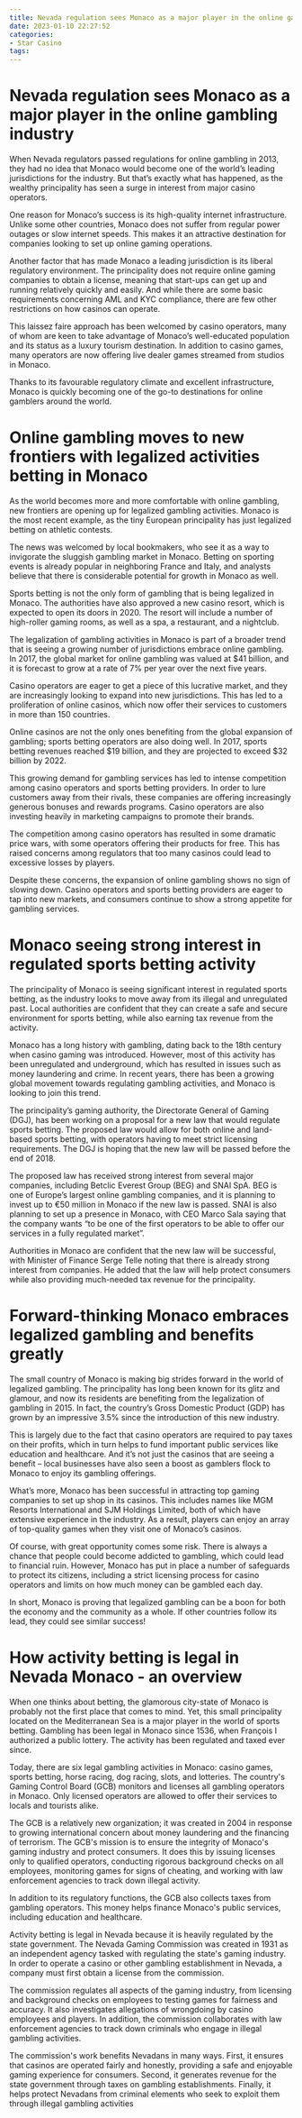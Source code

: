 ```yaml
---
title: Nevada regulation sees Monaco as a major player in the online gambling industry 
date: 2023-01-10 22:27:52
categories:
- Star Casino
tags:
---
```



#  Nevada regulation sees Monaco as a major player in the online gambling industry 

When Nevada regulators passed regulations for online gambling in 2013, they had no idea that Monaco would become one of the world’s leading jurisdictions for the industry. But that’s exactly what has happened, as the wealthy principality has seen a surge in interest from major casino operators.

One reason for Monaco’s success is its high-quality internet infrastructure. Unlike some other countries, Monaco does not suffer from regular power outages or slow internet speeds. This makes it an attractive destination for companies looking to set up online gaming operations.

Another factor that has made Monaco a leading jurisdiction is its liberal regulatory environment. The principality does not require online gaming companies to obtain a license, meaning that start-ups can get up and running relatively quickly and easily. And while there are some basic requirements concerning AML and KYC compliance, there are few other restrictions on how casinos can operate.

This laissez faire approach has been welcomed by casino operators, many of whom are keen to take advantage of Monaco’s well-educated population and its status as a luxury tourism destination. In addition to casino games, many operators are now offering live dealer games streamed from studios in Monaco.

Thanks to its favourable regulatory climate and excellent infrastructure, Monaco is quickly becoming one of the go-to destinations for online gamblers around the world.

#  Online gambling moves to new frontiers with legalized activities betting in Monaco 

As the world becomes more and more comfortable with online gambling, new frontiers are opening up for legalized gambling activities. Monaco is the most recent example, as the tiny European principality has just legalized betting on athletic contests.

The news was welcomed by local bookmakers, who see it as a way to invigorate the sluggish gambling market in Monaco. Betting on sporting events is already popular in neighboring France and Italy, and analysts believe that there is considerable potential for growth in Monaco as well.

Sports betting is not the only form of gambling that is being legalized in Monaco. The authorities have also approved a new casino resort, which is expected to open its doors in 2020. The resort will include a number of high-roller gaming rooms, as well as a spa, a restaurant, and a nightclub.

The legalization of gambling activities in Monaco is part of a broader trend that is seeing a growing number of jurisdictions embrace online gambling. In 2017, the global market for online gambling was valued at $41 billion, and it is forecast to grow at a rate of 7% per year over the next five years.

Casino operators are eager to get a piece of this lucrative market, and they are increasingly looking to expand into new jurisdictions. This has led to a proliferation of online casinos, which now offer their services to customers in more than 150 countries.

Online casinos are not the only ones benefiting from the global expansion of gambling; sports betting operators are also doing well. In 2017, sports betting revenues reached $19 billion, and they are projected to exceed $32 billion by 2022.

This growing demand for gambling services has led to intense competition among casino operators and sports betting providers. In order to lure customers away from their rivals, these companies are offering increasingly generous bonuses and rewards programs. Casino operators are also investing heavily in marketing campaigns to promote their brands.

The competition among casino operators has resulted in some dramatic price wars, with some operators offering their products for free. This has raised concerns among regulators that too many casinos could lead to excessive losses by players.

Despite these concerns, the expansion of online gambling shows no sign of slowing down. Casino operators and sports betting providers are eager to tap into new markets, and consumers continue to show a strong appetite for gambling services.

#  Monaco seeing strong interest in regulated sports betting activity 

The principality of Monaco is seeing significant interest in regulated sports betting, as the industry looks to move away from its illegal and unregulated past. Local authorities are confident that they can create a safe and secure environment for sports betting, while also earning tax revenue from the activity.

Monaco has a long history with gambling, dating back to the 18th century when casino gaming was introduced. However, most of this activity has been unregulated and underground, which has resulted in issues such as money laundering and crime. In recent years, there has been a growing global movement towards regulating gambling activities, and Monaco is looking to join this trend.

The principality’s gaming authority, the Directorate General of Gaming (DGJ), has been working on a proposal for a new law that would regulate sports betting. The proposed law would allow for both online and land-based sports betting, with operators having to meet strict licensing requirements. The DGJ is hoping that the new law will be passed before the end of 2018.

The proposed law has received strong interest from several major companies, including Betclic Everest Group (BEG) and SNAI SpA. BEG is one of Europe’s largest online gambling companies, and it is planning to invest up to €50 million in Monaco if the new law is passed. SNAI is also planning to set up a presence in Monaco, with CEO Marco Sala saying that the company wants “to be one of the first operators to be able to offer our services in a fully regulated market”.

Authorities in Monaco are confident that the new law will be successful, with Minister of Finance Serge Telle noting that there is already strong interest from companies. He added that the law will help protect consumers while also providing much-needed tax revenue for the principality.

#  Forward-thinking Monaco embraces legalized gambling and benefits greatly 

The small country of Monaco is making big strides forward in the world of legalized gambling. The principality has long been known for its glitz and glamour, and now its residents are benefiting from the legalization of gambling in 2015. In fact, the country’s Gross Domestic Product (GDP) has grown by an impressive 3.5% since the introduction of this new industry.

This is largely due to the fact that casino operators are required to pay taxes on their profits, which in turn helps to fund important public services like education and healthcare. And it’s not just the casinos that are seeing a benefit – local businesses have also seen a boost as gamblers flock to Monaco to enjoy its gambling offerings.

What’s more, Monaco has been successful in attracting top gaming companies to set up shop in its casinos. This includes names like MGM Resorts International and SJM Holdings Limited, both of which have extensive experience in the industry. As a result, players can enjoy an array of top-quality games when they visit one of Monaco’s casinos.

Of course, with great opportunity comes some risk. There is always a chance that people could become addicted to gambling, which could lead to financial ruin. However, Monaco has put in place a number of safeguards to protect its citizens, including a strict licensing process for casino operators and limits on how much money can be gambled each day.

In short, Monaco is proving that legalized gambling can be a boon for both the economy and the community as a whole. If other countries follow its lead, they could see similar success!

#  How activity betting is legal in Nevada Monaco - an overview

When one thinks about betting, the glamorous city-state of Monaco is probably not the first place that comes to mind.  Yet, this small principality located on the Mediterranean Sea is a major player in the world of sports betting. Gambling has been legal in Monaco since 1536, when François I authorized a public lottery. The activity has been regulated and taxed ever since.

Today, there are six legal gambling activities in Monaco: casino games, sports betting, horse racing, dog racing, slots, and lotteries. The country's Gaming Control Board (GCB) monitors and licenses all gambling operators in Monaco. Only licensed operators are allowed to offer their services to locals and tourists alike.

The GCB is a relatively new organization; it was created in 2004 in response to growing international concern about money laundering and the financing of terrorism. The GCB's mission is to ensure the integrity of Monaco's gaming industry and protect consumers. It does this by issuing licenses only to qualified operators, conducting rigorous background checks on all employees, monitoring games for signs of cheating, and working with law enforcement agencies to track down illegal activity.

In addition to its regulatory functions, the GCB also collects taxes from gambling operators. This money helps finance Monaco's public services, including education and healthcare.

Activity betting is legal in Nevada because it is heavily regulated by the state government. The Nevada Gaming Commission was created in 1931 as an independent agency tasked with regulating the state's gaming industry. In order to operate a casino or other gambling establishment in Nevada, a company must first obtain a license from the commission.

The commission regulates all aspects of the gaming industry, from licensing and background checks on employees to testing games for fairness and accuracy. It also investigates allegations of wrongdoing by casino employees and players. In addition, the commission collaborates with law enforcement agencies to track down criminals who engage in illegal gambling activities.

The commission's work benefits Nevadans in many ways. First, it ensures that casinos are operated fairly and honestly, providing a safe and enjoyable gaming experience for consumers. Second, it generates revenue for the state government through taxes on gambling establishments. Finally, it helps protect Nevadans from criminal elements who seek to exploit them through illegal gambling activities